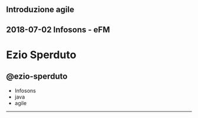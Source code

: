 ## Introduzione agile

2018-07-02 Infosons - eFM
---

# Ezio Sperduto

## @ezio-sperduto

- Infosons
- java
- agile
---